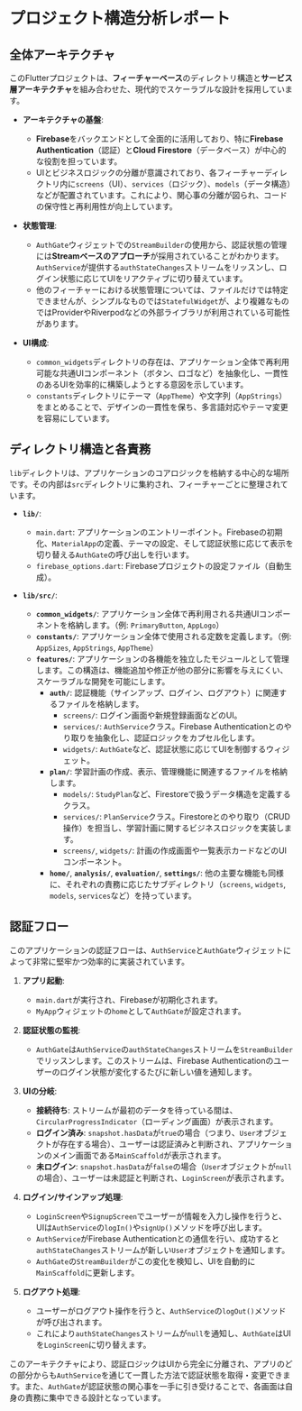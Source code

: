 # プロジェクト構造分析レポート

## 全体アーキテクチャ

このFlutterプロジェクトは、**フィーチャーベース**のディレクトリ構造と**サービス層アーキテクチャ**を組み合わせた、現代的でスケーラブルな設計を採用しています。

- **アーキテクチャの基盤**:
  - **Firebase**をバックエンドとして全面的に活用しており、特に**Firebase Authentication**（認証）と**Cloud Firestore**（データベース）が中心的な役割を担っています。
  - UIとビジネスロジックの分離が意識されており、各フィーチャーディレクトリ内に`screens`（UI）、`services`（ロジック）、`models`（データ構造）などが配置されています。これにより、関心事の分離が図られ、コードの保守性と再利用性が向上しています。

- **状態管理**:
  - `AuthGate`ウィジェットでの`StreamBuilder`の使用から、認証状態の管理には**Streamベースのアプローチ**が採用されていることがわかります。`AuthService`が提供する`authStateChanges`ストリームをリッスンし、ログイン状態に応じてUIをリアクティブに切り替えています。
  - 他のフィーチャーにおける状態管理については、ファイルだけでは特定できませんが、シンプルなものでは`StatefulWidget`が、より複雑なものではProviderやRiverpodなどの外部ライブラリが利用されている可能性があります。

- **UI構成**:
  - `common_widgets`ディレクトリの存在は、アプリケーション全体で再利用可能な共通UIコンポーネント（ボタン、ロゴなど）を抽象化し、一貫性のあるUIを効率的に構築しようとする意図を示しています。
  - `constants`ディレクトリにテーマ（`AppTheme`）や文字列（`AppStrings`）をまとめることで、デザインの一貫性を保ち、多言語対応やテーマ変更を容易にしています。

## ディレクトリ構造と各責務

`lib`ディレクトリは、アプリケーションのコアロジックを格納する中心的な場所です。その内部は`src`ディレクトリに集約され、フィーチャーごとに整理されています。

- **`lib/`**:
  - `main.dart`: アプリケーションのエントリーポイント。Firebaseの初期化、`MaterialApp`の定義、テーマの設定、そして認証状態に応じて表示を切り替える`AuthGate`の呼び出しを行います。
  - `firebase_options.dart`: Firebaseプロジェクトの設定ファイル（自動生成）。

- **`lib/src/`**:
  - **`common_widgets/`**: アプリケーション全体で再利用される共通UIコンポーネントを格納します。（例: `PrimaryButton`, `AppLogo`）
  - **`constants/`**: アプリケーション全体で使用される定数を定義します。（例: `AppSizes`, `AppStrings`, `AppTheme`）
  - **`features/`**: アプリケーションの各機能を独立したモジュールとして管理します。この構造は、機能追加や修正が他の部分に影響を与えにくい、スケーラブルな開発を可能にします。
    - **`auth/`**: 認証機能（サインアップ、ログイン、ログアウト）に関連するファイルを格納します。
      - `screens/`: ログイン画面や新規登録画面などのUI。
      - `services/`: `AuthService`クラス。Firebase Authenticationとのやり取りを抽象化し、認証ロジックをカプセル化します。
      - `widgets/`: `AuthGate`など、認証状態に応じてUIを制御するウィジェット。
    - **`plan/`**: 学習計画の作成、表示、管理機能に関連するファイルを格納します。
      - `models/`: `StudyPlan`など、Firestoreで扱うデータ構造を定義するクラス。
      - `services/`: `PlanService`クラス。Firestoreとのやり取り（CRUD操作）を担当し、学習計画に関するビジネスロジックを実装します。
      - `screens/`, `widgets/`: 計画の作成画面や一覧表示カードなどのUIコンポーネント。
    - **`home/`**, **`analysis/`**, **`evaluation/`**, **`settings/`**: 他の主要な機能も同様に、それぞれの責務に応じたサブディレクトリ（`screens`, `widgets`, `models`, `services`など）を持っています。

## 認証フロー

このアプリケーションの認証フローは、`AuthService`と`AuthGate`ウィジェットによって非常に堅牢かつ効率的に実装されています。

1.  **アプリ起動**:
    - `main.dart`が実行され、Firebaseが初期化されます。
    - `MyApp`ウィジェットの`home`として`AuthGate`が設定されます。

2.  **認証状態の監視**:
    - `AuthGate`は`AuthService`の`authStateChanges`ストリームを`StreamBuilder`でリッスンします。このストリームは、Firebase Authenticationのユーザーのログイン状態が変化するたびに新しい値を通知します。

3.  **UIの分岐**:
    - **接続待ち**: ストリームが最初のデータを待っている間は、`CircularProgressIndicator`（ローディング画面）が表示されます。
    - **ログイン済み**: `snapshot.hasData`が`true`の場合（つまり、`User`オブジェクトが存在する場合）、ユーザーは認証済みと判断され、アプリケーションのメイン画面である`MainScaffold`が表示されます。
    - **未ログイン**: `snapshot.hasData`が`false`の場合（`User`オブジェクトが`null`の場合）、ユーザーは未認証と判断され、`LoginScreen`が表示されます。

4.  **ログイン/サインアップ処理**:
    - `LoginScreen`や`SignupScreen`でユーザーが情報を入力し操作を行うと、UIは`AuthService`の`logIn()`や`signUp()`メソッドを呼び出します。
    - `AuthService`がFirebase Authenticationとの通信を行い、成功すると`authStateChanges`ストリームが新しい`User`オブジェクトを通知します。
    - `AuthGate`の`StreamBuilder`がこの変化を検知し、UIを自動的に`MainScaffold`に更新します。

5.  **ログアウト処理**:
    - ユーザーがログアウト操作を行うと、`AuthService`の`logOut()`メソッドが呼び出されます。
    - これにより`authStateChanges`ストリームが`null`を通知し、`AuthGate`はUIを`LoginScreen`に切り替えます。

このアーキテクチャにより、認証ロジックはUIから完全に分離され、アプリのどの部分からも`AuthService`を通じて一貫した方法で認証状態を取得・変更できます。また、`AuthGate`が認証状態の関心事を一手に引き受けることで、各画面は自身の責務に集中できる設計となっています。
